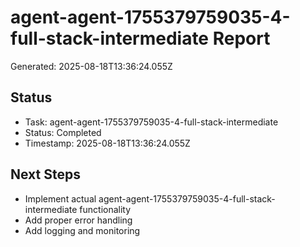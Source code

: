 # agent-agent-1755379759035-4-full-stack-intermediate Report

Generated: 2025-08-18T13:36:24.055Z

## Status
- Task: agent-agent-1755379759035-4-full-stack-intermediate
- Status: Completed
- Timestamp: 2025-08-18T13:36:24.055Z

## Next Steps
- Implement actual agent-agent-1755379759035-4-full-stack-intermediate functionality
- Add proper error handling
- Add logging and monitoring
